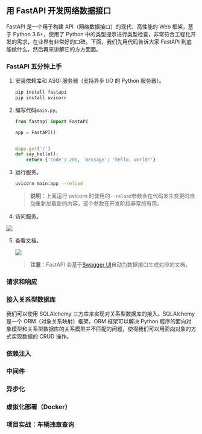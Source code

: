 ## 用 FastAPI 开发网络数据接口

FastAPI 是一个用于构建 API（网络数据接口）的现代、高性能的 Web 框架，基于 Python 3.6+，使用了 Python 中的类型提示进行类型检查，非常符合工程化开发的需求，在业界有非常好的口碑。下面，我们先用代码告诉大家 FastAPI 到底能做什么，然后再来讲解它的方方面面。

### FastAPI 五分钟上手

1. 安装依赖库和 ASGI 服务器（支持异步 I/O 的 Python 服务器）。

   ```Bash
   pip install fastapi
   pip install uvicorn
   ```

2. 编写代码`main.py`。

   ```Python
   from fastapi import FastAPI

   app = FastAPI()


   @app.get('/')
   def say_hello():
       return {'code': 200, 'message': 'hello, world!'}
   ```

3. 运行服务。

   ```Bash
   uvicorn main:app --reload
   ```

   > **说明**：上面运行 uvicorn 时使用的`--reload`参数会在代码发生变更时自动重新加载新的内容，这个参数在开发阶段非常的有用。

4. 访问服务。

![](https://ngte-superbed.oss-cn-beijing.aliyuncs.com/book/Python-100-Days/run-first-demo.png)

5. 查看文档。

   ![](https://ngte-superbed.oss-cn-beijing.aliyuncs.com/book/Python-100-Days/first-demo-docs.png)

   > **注意**：FastAPI 会基于[Swagger UI](https://swagger.io/tools/swagger-ui/)自动为数据接口生成对应的文档。

### 请求和响应

### 接入关系型数据库

我们可以使用 SQLAlchemy 三方库来实现对关系型数据库的接入。SQLAlchemy 是一个 ORM（对象关系映射）框架，ORM 框架可以解决 Python 程序的面向对象模型和关系型数据库的关系模型并不匹配的问题，使得我们可以用面向对象的方式实现数据的 CRUD 操作。

### 依赖注入

### 中间件

### 异步化

### 虚拟化部署（Docker）

### 项目实战：车辆违章查询
